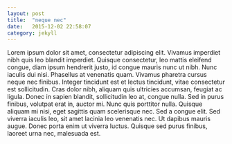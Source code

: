 ```yaml
---
layout: post
title:  "neque nec"
date:   2015-12-02 22:58:07
category: jekyll
---
```

Lorem ipsum dolor sit amet, consectetur adipiscing elit. Vivamus imperdiet nibh quis leo blandit imperdiet. Quisque consectetur, leo mattis eleifend congue, diam ipsum hendrerit justo, id congue mauris nunc ut nibh. Nunc iaculis dui nisi. Phasellus at venenatis quam. Vivamus pharetra cursus neque nec finibus. Integer tincidunt est et lectus tincidunt, vitae consectetur est sollicitudin. Cras dolor nibh, aliquam quis ultricies accumsan, feugiat ac ligula. Donec in sapien blandit, sollicitudin leo at, congue nulla. Sed in purus finibus, volutpat erat in, auctor mi. Nunc quis porttitor nulla. Quisque aliquam mi nisi, eget sagittis quam scelerisque nec. Sed a congue elit. Sed viverra iaculis leo, sit amet lacinia leo venenatis nec. Ut dapibus mauris augue. Donec porta enim ut viverra luctus. Quisque sed purus finibus, laoreet urna nec, malesuada est.